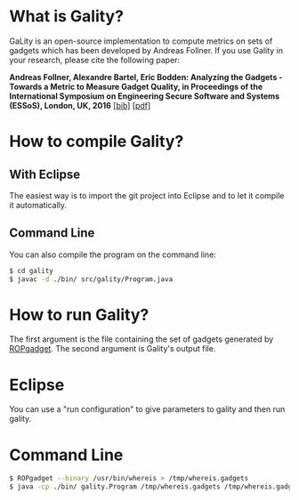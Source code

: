 # What is Gality?

GaLity is an open-source implementation to compute metrics on sets of gadgets which has been developed by Andreas Follner.
If you use Gality in your research, please cite the following paper:

**Andreas Follner, Alexandre Bartel, Eric Bodden: Analyzing the Gadgets - Towards a Metric to Measure Gadget Quality, in Proceedings of the International Symposium on Engineering Secure Software and Systems (ESSoS), London, UK, 2016** [\[bib\]](https://www.abartel.net/static/p/essos2016-analyzingGadgets.bib.txt) [\[pdf\]](https://www.abartel.net/static/p/essos2016-analyzingGadgets.pdf)

# How to compile Gality?

## With Eclipse

The easiest way is to import the git project into Eclipse and to let it compile it automatically. 

## Command Line

You can also compile the program on the command line:
```bash
$ cd gality
$ javac -d ./bin/ src/gality/Program.java
```

# How to run Gality?

The first argument is the file containing the set of gadgets generated by [ROPgadget](https://github.com/JonathanSalwan/ROPgadget).
The second argument is Gality's output file.

# Eclipse

You can use a "run configuration" to give parameters to gality and then run gality.

# Command Line

```bash
$ ROPgadget --binary /usr/bin/whereis > /tmp/whereis.gadgets
$ java -cp ./bin/ gality.Program /tmp/whereis.gadgets /tmp/whereis.gadgets.metrics
```
